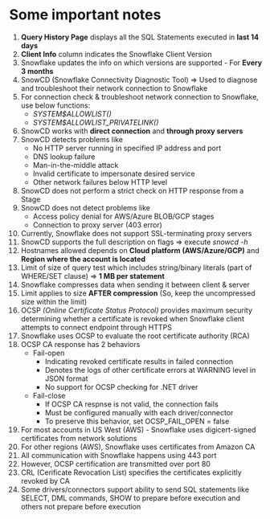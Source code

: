 # Some important notes

1. **Query History Page** displays all the SQL Statements executed in **last 14 days**
2. **Client Info** column indicates the Snowflake Client Version
3. Snowflake updates the info on which versions are supported - For **Every 3 months**
4. SnowCD (Snowflake Connectivity Diagnostic Tool) => Used to diagnose and troubleshoot their network connection to Snowflake
5. For connection check & troubleshoot network connection to Snowflake, use below functions:
    - *SYSTEM$ALLOWLIST()*
    - *SYSTEM$ALLOWLIST_PRIVATELINK()*
6. SnowCD works with **direct connection** and **through proxy servers**
7. SnowCD detects problems like
    - No HTTP server running in specified IP address and port
    - DNS lookup failure
    - Man-in-the-middle attack
    - Invalid certificate to impersonate desired service
    - Other network failures below HTTP level
8. SnowCD does not perform a strict check on HTTP response from a Stage
9. SnowCD does not detect problems like
    - Access policy denial for AWS/Azure BLOB/GCP stages
    - Connection to proxy server (403 error)
10. Currently, Snowflake does not support SSL-terminating proxy servers
11. SnowCD supports the full description on flags => execute *snowcd -h*
12. Hostnames allowed depends on **Cloud platform (AWS/Azure/GCP)** and **Region where the account is located**
13. Limit of size of query test which includes string/binary literals (part of WHERE/SET clause) => **1 MB per statement**
14. Snowflake compresses data when sending it between client & server
15. Limit applies to size **AFTER compression** (So, keep the uncompressed size within the limit)
16. OCSP *(Online Certificate Status Protocol)* provides maximum security determining whether a certificate is revoked when Snowflake 
client attempts to connect endpoint through HTTPS
18. Snowflake uses OCSP to evaluate the root certificate authority (RCA)
19. OCSP CA response has 2 behaviors
    * Fail-open
        - Indicating revoked certificate results in failed connection
        - Denotes the logs of other certificate errors at WARNING level in JSON format
        - No support for OCSP checking for .NET driver
    * Fail-close
        - If OCSP CA respnse is not valid, the connection fails
        - Must be configured manually with each driver/connector
        - To preserve this behavior, set OCSP_FAIL_OPEN = false
19. For most accounts in US West (AWS) - Snowflake uses digicert-signed certificates from network solutions
20. For other regions (AWS), Snowflake uses certificates from Amazon CA
21. All communication with Snowflake happens using 443 port
22. However, OCSP certification are transmitted over port 80
23. CRL (Cerificate Revocation List) specifies the certificates explicitly revoked by CA
24. Some drivers/connectors support ability to send SQL statements like SELECT, DML commands, SHOW to prepare before execution and others not prepare before execution
